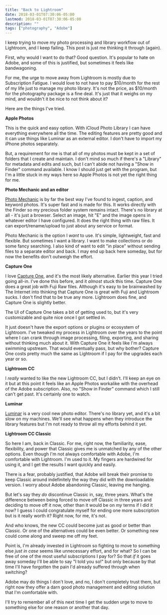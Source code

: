 ```yaml
---
title: "Back to Lightroom"
date: 2018-03-01T07:30:06-05:00
lastmod: 2018-03-01T07:30:06-05:00
description: ""
tags: ["photography", "Adobe"]
---
```


I keep trying to move my photo processing and library workflow out of Lightroom,
and I keep failing. This post is just me thinking it through (again).

First, why would I want to do that? Good question. It's popular to hate on
Adobe, and some of this is justified, but sometimes it feels like bandwagoning.

For me, the urge to move away from Lightroom is mostly due to Subscription
Fatigue. I would love to not have to pay $10/month for the rest of my life
just to manage my photo library. It's not the price, as $10/month for the
photography package is a fine deal. It's just that it weighs on my mind, and
wouldn't it be nice to not think about it?

Here are the things I've tried.

**Apple Photos**

This is the quick and easy option. With iCloud Photo Library I can have everything
everywhere all the time. The editing features are pretty good and it can use
things like Luminar as an external editor. I don't have to import my iPhone
photos separately.

But, a requirement for me is that all of my photos must be kept in a set of
folders that I create and maintain. I don't mind so much if there's a "Library"
for metadata and edits and such, but I can't abide not having a "Show in Finder"
command available. I know I should just get with the program, but I'm a little
stuck in my ways here so Apple Photos is not yet the right thing for me.

**Photo Mechanic and an editor**

[Photo Mechanic](www.camerabits.com/) is by far the best way I've found to
ingest, caption, and keyword photos. It's super fast and is made for this. It
works directly with the Finder so my precious folder system remains intact.
There's no library at all - it's just a browser. Select an image, hit "E" and
the image opens in whatever editor I have configured. It does the right thing
with raw files. It can export/rename/upload to just about any service or format.

Photo Mechanic is the option I _want_ to use. It's simple, lightweight, fast and
flexible. But sometimes I want a library. I want to make collections or do some
fancy searching. I also kind of want to edit "in place" without sending files to
a separate editor and back. I may end up back here someday, but for now the
benefits don't outweigh the effort.

**Capture One**

I love [Capture
One](https://www.phaseone.com/en/Products/Software/Capture-One-Pro/Highlights.aspx),
and it's the most likely alternative. Earlier this year I tried going all-in.
I've done this before, and it _almost_ stuck this time. Capture One does a great
job with Fuji Raw files. Although it's easy to be brainwashed by The Internet
into thinking that Capture One is great with Fuji and Lightroom sucks. I don't
find that to be true any more. Lightroom does fine, and Capture One is slightly
better.

The UI of Capture One takes a bit of getting used to, but it's very customizable
and quite nice once I got settled in.

It just doesn't have the export options or plugins or ecosystem of Lightroom.
I've tweaked my process in Lightroom over the years to the point where I can
crank through image processing, filing, exporting, and sharing without thinking
much about it. With Capture One it feels like I'm always swimming upstream. That
would eventually pass, but why bother? Capture One costs pretty much the same as
Lightroom if I pay for the upgrades each year or so.

**Lightroom CC**

I _really_ wanted to like the new Lightroom CC, but I didn't. I'll keep an eye on it but at
this point it feels like an Apple Photos workalike with the overhead of the
Adobe subscription. Also, no "Show in Finder" command which I still can't get
past. It's certainly one to watch.

**Luminar**

[Luminar](https://skylum.com/luminar) is a very cool new photo editor. There's
no library yet, and it's a bit slow on my machines. We'll see what happens when
they introduce the library features but I'm not ready to throw all my efforts
behind it yet.

**Lightroom CC Classic**

So here I am, back in Classic. For me, right now, the familiarity, ease,
flexibility, and power that Classic gives me is unmatched by any of the other
options. Even though I'm not always comfortable with Adobe, I'm comfortable with
Lightroom. I'm used to it. My fingers are hardwired for using it, and I get the
results I want quickly and easily.

There is a fear, probably justified, that Adobe will break their promise to keep
Classic around indefinitely the way they did with the downloadable version. I
worry about Adobe abandoning Classic, leaving me hanging.

But let's say they _do_ discontinue Classic in, say, three years. What's the
difference between being forced to move off Classic in three years and deciding
to move off it now, other than it would be on _my_ terms if I did it now? I
guess I could congratulate myself for ending one more subscription but is it
really worth it? Right now, for me, it's not.

And who knows, the new CC could become just as good or better than Classic. Or
one of the alternatives could be even better. Or something new could come along
and sweep me off my feet. 

Point is, I'm already invested in Lightroom so fighting to move to something
else _just in case_ seems like unnecessary effort, and for what? So I can be
free of one of the most useful subscriptions I pay for? So that _if_ it goes
away someday I'll be able to say "I told you so!" but only because by that time
I'll have forgotten the pain I'd already suffered through when switching?

Adobe may do things I don't love, and no, I don't completely trust them, but
right now they offer a darn good photo management and editing solution that I'm
comfortable with.

I'll try to remember all of this next time I get the sudden urge to move to
something else for one reason or another that day.


